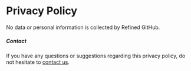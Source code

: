 # Privacy Policy

No data or personal information is collected by Refined GitHub.

##### Contact

If you have any questions or suggestions regarding this privacy policy, do not hesitate to [contact us](https://forms.gle/kdv3JBTqReoKVDg39).

